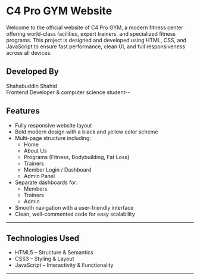 # C4 Pro GYM Website

Welcome to the official website of C4 Pro GYM, a modern fitness center offering world-class facilities, expert trainers, and specialized fitness programs. This project is designed and developed using HTML, CSS, and JavaScript to ensure fast performance, clean UI, and full responsiveness across all devices.

## Developed By
Shahabuddin Shahid  
Frontend Developer & computer science student--

## Features

- Fully responsive website layout
- Bold modern design with a black and yellow color scheme
- Multi-page structure including:
  - Home
  - About Us
  - Programs (Fitness, Bodybuilding, Fat Loss)
  - Trainers
  - Member Login / Dashboard
  - Admin Panel
- Separate dashboards for:
  - Members
  - Trainers
  - Admin
- Smooth navigation with a user-friendly interface
- Clean, well-commented code for easy scalability

---

## Technologies Used

- HTML5 – Structure & Semantics  
- CSS3 – Styling & Layout  
- JavaScript – Interactivity & Functionality  

---

